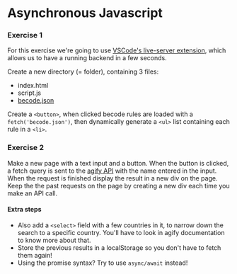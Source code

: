 # Asynchronous Javascript

### Exercise 1

For this exercise we're going to use [VSCode's live-server extension](https://marketplace.visualstudio.com/items?itemName=ritwickdey.LiveServer), which allows us to have a running backend in a few seconds.

Create a new directory (= folder), containing 3 files:

- index.html
- script.js
- [becode.json](/exo1/becode.json)

Create a `<button>`, when clicked becode rules are loaded with a `fetch('becode.json')`, then dynamically generate a `<ul>` list containing each rule in a `<li>`.

### Exercise 2

Make a new page with a text input and a button. When the button is clicked, a fetch query is sent to the [agify API](https://agify.io/) with the name entered in the input. When the request is finished display the result in a new div on the page. Keep the the past requests on the page by creating a new div each time you make an API call.

#### Extra steps

- Also add a `<select>` field with a few countries in it, to narrow down the search to a specific country. You'll have to look in agify documentation to know more about that.
- Store the previous results in a localStorage so you don't have to fetch them again!
- Using the promise syntax? Try to use `async/await` instead!
